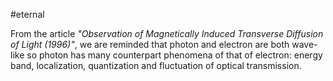 #eternal 

From the article *"Observation of Magnetically Induced Transverse Diffusion of Light (1996)"*, we are reminded that photon and electron are both wave-like so photon has many counterpart phenomena of that of electron: energy band, localization, quantization and fluctuation of optical transmission. 
